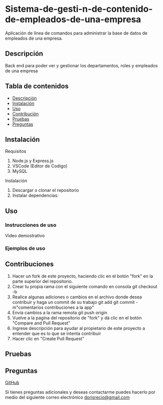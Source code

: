 # Sistema-de-gesti-n-de-contenido-de-empleados-de-una-empresa
Aplicación de línea de comandos para administrar la base de datos de empleados de una empresa.

## Descripción

Back end para  poder ver y gestionar los departamentos, roles y empleados de una empresa

## Tabla de contenidos

- [Descripción](#Descrición)
- [Instalación](#Instalación)
- [Uso](#Uso)
- [Contribución](#Contribución)
- [Pruebas](#Pruebas)
- [Preguntas](#Preguntas)

## Instalación

Requisitos

1. Node.js y Express.js
2. VSCode (Editor de Codigo)
3. MySQL

Instalación

1. Descargar o clonar el repositorio
2. Instalar dependencias:
   
## Uso

### Instrucciones de uso


Video demostrativo


### Ejemplos de uso


## Contribuciones

1. Hacer un fork de este proyecto, haciendo clic en el botón "fork" en la parte superior del repositorio.
2. Crear tu propia rama con el siguiente comando en consola
   git checkout -b<nombre de rama>
3. Realice algunas adiciones o cambios en el archivo donde desea contribuir y haga un commit de su trabajo
   git add<archivo modificado>
   git commit -m"comentarios contribuciones a la app"
4. Envía cambios a la rama remota
   git push origin<nombre de rama>
5. Vuelve a la pagina del repositorio de "fork" y dá clic en el botón "Compare and Pull Request"
6. Ingrese descripción para ayudar al propietario de este proyecto a entender que es lo que se intenta contribuir
7. Hacer clic en "Create Pull Request"

## Pruebas

    
## Preguntas

[GitHub](https://github.com/dorecio)

Si tienes preguntas adicionales y deseas contactarme puedes hacerlo por medio del siguiente correo electrónico
dorisrecio@gmail.com